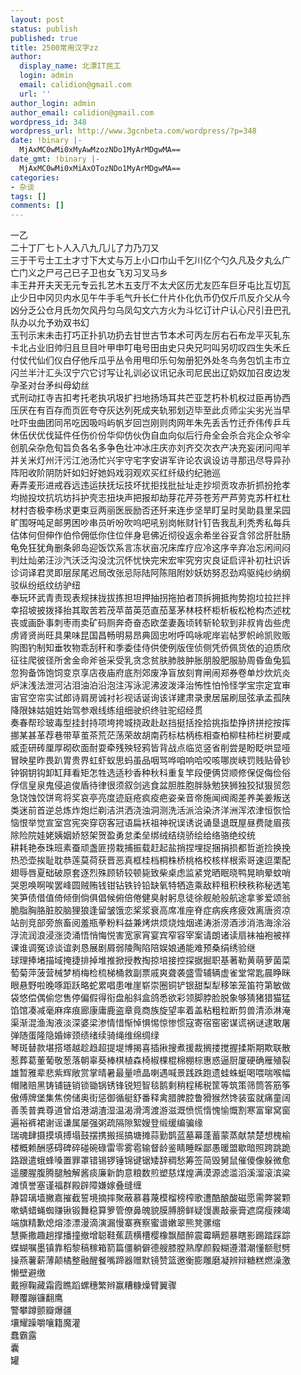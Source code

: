 ```yaml
---
layout: post
status: publish
published: true
title: 2500常用汉字zz
author:
  display_name: 北漂IT民工
  login: admin
  email: calidion@gmail.com
  url: ''
author_login: admin
author_email: calidion@gmail.com
wordpress_id: 348
wordpress_url: http://www.3gcnbeta.com/wordpress/?p=348
date: !binary |-
  MjAxMC0wMi0xMyAwMzozNDo1MyArMDgwMA==
date_gmt: !binary |-
  MjAxMC0wMi0xMiAxOTozNDo1MyArMDgwMA==
categories:
- 杂谈
tags: []
comments: []
---
```

<p>一乙<br />
二十丁厂七卜人入八九几儿了力乃刀又<br />
三于干亏士工土才寸下大丈与万上小口巾山千乞川亿个勺久凡及夕丸么广<br />
亡门义之尸弓己已子卫也女飞刃习叉马乡<br />
丰王井开夫天无元专云扎艺木五支厅不太犬区历尤友匹车巨牙屯比互切瓦<br />
止少日中冈贝内水见午牛手毛气升长仁什片仆化仇币仍仅斤爪反介父从今<br />
凶分乏公仓月氏勿欠风丹匀乌凤勾文六方火为斗忆订计户认心尺引丑巴孔<br />
队办以允予劝双书幻<br />
玉刊示末未击打巧正扑扒功扔去甘世古节本术可丙左厉右石布龙平灭轧东<br />
卡北占业旧帅归且旦目叶甲申叮电号田由史只央兄叼叫另叨叹四生失禾丘<br />
付仗代仙们仪白仔他斥瓜乎丛令用甩印乐句匆册犯外处冬鸟务包饥主市立<br />
闪兰半汁汇头汉宁穴它讨写让礼训必议讯记永司尼民出辽奶奴加召皮边发<br />
孕圣对台矛纠母幼丝<br />
式刑动扛寺吉扣考托老执巩圾扩扫地扬场耳共芒亚芝朽朴机权过臣再协西<br />
压厌在有百存而页匠夸夺灰达列死成夹轨邪划迈毕至此贞师尘尖劣光当早<br />
吐吓虫曲团同吊吃因吸吗屿帆岁回岂刚则肉网年朱先丢舌竹迁乔伟传乒乓<br />
休伍伏优伐延件任伤价份华仰仿伙伪自血向似后行舟全会杀合兆企众爷伞<br />
创肌朵杂危旬旨负各名多争色壮冲冰庄庆亦刘齐交次衣产决充妄闭问闯羊<br />
并关米灯州汗污江池汤忙兴宇守宅字安讲军许论农讽设访寻那迅尽导异孙<br />
阵阳收阶阴防奸如妇好她妈戏羽观欢买红纤级约纪驰巡<br />
寿弄麦形进戒吞远违运扶抚坛技坏扰拒找批扯址走抄坝贡攻赤折抓扮抢孝<br />
均抛投坟抗坑坊抖护壳志扭块声把报却劫芽花芹芬苍芳严芦劳克苏杆杠杜<br />
材村杏极李杨求更束豆两丽医辰励否还歼来连步坚旱盯呈时吴助县里呆园<br />
旷围呀吨足邮男困吵串员听吩吹呜吧吼别岗帐财针钉告我乱利秃秀私每兵<br />
估体何但伸作伯伶佣低你住位伴身皂佛近彻役返余希坐谷妥含邻岔肝肚肠<br />
龟免狂犹角删条卵岛迎饭饮系言冻状亩况床库疗应冷这序辛弃冶忘闲间闷<br />
判灶灿弟汪沙汽沃泛沟没沈沉怀忧快完宋宏牢究穷灾良证启评补初社识诉<br />
诊词译君灵即层尿尾迟局改张忌际陆阿陈阻附妙妖妨努忍劲鸡驱纯纱纳纲<br />
驳纵纷纸纹纺驴纽<br />
奉玩环武青责现表规抹拢拔拣担坦押抽拐拖拍者顶拆拥抵拘势抱垃拉拦拌<br />
幸招坡披拨择抬其取苦若茂苹苗英范直茄茎茅林枝杯柜析板松枪构杰述枕<br />
丧或画卧事刺枣雨卖矿码厕奔奇奋态欧垄妻轰顷转斩轮软到非叔肯齿些虎<br />
虏肾贤尚旺具果味昆国昌畅明易昂典固忠咐呼鸣咏呢岸岩帖罗帜岭凯败贩<br />
购图钓制知垂牧物乖刮秆和季委佳侍供使例版侄侦侧凭侨佩货依的迫质欣<br />
征往爬彼径所舍金命斧爸采受乳贪念贫肤肺肢肿胀朋股肥服胁周昏鱼兔狐<br />
忽狗备饰饱饲变京享店夜庙府底剂郊废净盲放刻育闸闹郑券卷单炒炊炕炎<br />
炉沫浅法泄河沾泪油泊沿泡注泻泳泥沸波泼泽治怖性怕怜怪学宝宗定宜审<br />
宙官空帘实试郎诗肩房诚衬衫视话诞询该详建肃录隶居届刷屈弦承孟孤陕<br />
降限妹姑姐姓始驾参艰线练组细驶织终驻驼绍经贯<br />
奏春帮珍玻毒型挂封持项垮挎城挠政赴赵挡挺括拴拾挑指垫挣挤拼挖按挥<br />
挪某甚革荐巷带草茧茶荒茫荡荣故胡南药标枯柄栋相查柏柳柱柿栏树要咸<br />
威歪研砖厘厚砌砍面耐耍牵残殃轻鸦皆背战点临览竖省削尝是盼眨哄显哑<br />
冒映星昨畏趴胃贵界虹虾蚁思蚂虽品咽骂哗咱响哈咬咳哪炭峡罚贱贴骨钞<br />
钟钢钥钩卸缸拜看矩怎牲选适秒香种秋科重复竿段便俩贷顺修保促侮俭俗<br />
俘信皇泉鬼侵追俊盾待律很须叙剑逃食盆胆胜胞胖脉勉狭狮独狡狱狠贸怨<br />
急饶蚀饺饼弯将奖哀亭亮度迹庭疮疯疫疤姿亲音帝施闻阀阁差养美姜叛送<br />
类迷前首逆总炼炸炮烂剃洁洪洒浇浊洞测洗活派洽染济洋洲浑浓津恒恢恰<br />
恼恨举觉宣室宫宪突穿窃客冠语扁袄祖神祝误诱说诵垦退既屋昼费陡眉孩<br />
除险院娃姥姨姻娇怒架贺盈勇怠柔垒绑绒结绕骄绘给络骆绝绞统<br />
耕耗艳泰珠班素蚕顽盏匪捞栽捕振载赶起盐捎捏埋捉捆捐损都哲逝捡换挽<br />
热恐壶挨耻耽恭莲莫荷获晋恶真框桂档桐株桥桃格校核样根索哥速逗栗配<br />
翅辱唇夏础破原套逐烈殊顾轿较顿毙致柴桌虑监紧党晒眠晓鸭晃晌晕蚊哨<br />
哭恩唤啊唉罢峰圆贼贿钱钳钻铁铃铅缺氧特牺造乘敌秤租积秧秩称秘透笔<br />
笑笋债借值倚倾倒倘俱倡候俯倍倦健臭射躬息徒徐舰舱般航途拿爹爱颂翁<br />
脆脂胸胳脏胶脑狸狼逢留皱饿恋桨浆衰高席准座脊症病疾疼疲效离唐资凉<br />
站剖竞部旁旅畜阅羞瓶拳粉料益兼烤烘烦烧烛烟递涛浙涝酒涉消浩海涂浴<br />
浮流润浪浸涨烫涌悟悄悔悦害宽家宵宴宾窄容宰案请朗诸读扇袜袖袍被祥<br />
课谁调冤谅谈谊剥恳展剧屑弱陵陶陷陪娱娘通能难预桑绢绣验继<br />
球理捧堵描域掩捷排掉堆推掀授教掏掠培接控探据掘职基著勒黄萌萝菌菜<br />
萄菊萍菠营械梦梢梅检梳梯桶救副票戚爽聋袭盛雪辅辆虚雀堂常匙晨睁眯<br />
眼悬野啦晚啄距跃略蛇累唱患唯崖崭崇圈铜铲银甜梨犁移笨笼笛符第敏做<br />
袋悠偿偶偷您售停偏假得衔盘船斜盒鸽悉欲彩领脚脖脸脱象够猜猪猎猫猛<br />
馅馆凑减毫麻痒痕廊康庸鹿盗章竟商族旋望率着盖粘粗粒断剪兽清添淋淹<br />
渠渐混渔淘液淡深婆梁渗情惜惭悼惧惕惊惨惯寇寄宿窑密谋谎祸谜逮敢屠<br />
弹随蛋隆隐婚婶颈绩绪续骑绳维绵绸绿<br />
琴斑替款堪搭塔越趁趋超提堤博揭喜插揪搜煮援裁搁搂搅握揉斯期欺联散<br />
惹葬葛董葡敬葱落朝辜葵棒棋植森椅椒棵棍棉棚棕惠惑逼厨厦硬确雁殖裂<br />
雄暂雅辈悲紫辉敞赏掌晴暑最量喷晶喇遇喊景践跌跑遗蛙蛛蜓喝喂喘喉幅<br />
帽赌赔黑铸铺链销锁锄锅锈锋锐短智毯鹅剩稍程稀税筐等筑策筛筒答筋筝<br />
傲傅牌堡集焦傍储奥街惩御循艇舒番释禽腊脾腔鲁猾猴然馋装蛮就痛童阔<br />
善羡普粪尊道曾焰港湖渣湿温渴滑湾渡游滋溉愤慌惰愧愉慨割寒富窜窝窗<br />
遍裕裤裙谢谣谦属屡强粥疏隔隙絮嫂登缎缓编骗缘<br />
瑞魂肆摄摸填搏塌鼓摆携搬摇搞塘摊蒜勤鹊蓝墓幕蓬蓄蒙蒸献禁楚想槐榆<br />
楼概赖酬感碍碑碎碰碗碌雷零雾雹输督龄鉴睛睡睬鄙愚暖盟歇暗照跨跳跪<br />
路跟遣蛾蜂嗓置罪罩错锡锣锤锦键锯矮辞稠愁筹签简毁舅鼠催傻像躲微愈<br />
遥腰腥腹腾腿触解酱痰廉新韵意粮数煎塑慈煤煌满漠源滤滥滔溪溜滚滨粱<br />
滩慎誉塞谨福群殿辟障嫌嫁叠缝缠<br />
静碧璃墙撇嘉摧截誓境摘摔聚蔽慕暮蔑模榴榜榨歌遭酷酿酸磁愿需弊裳颗<br />
嗽蜻蜡蝇蜘赚锹锻舞稳算箩管僚鼻魄貌膜膊膀鲜疑馒裹敲豪膏遮腐瘦辣竭<br />
端旗精歉熄熔漆漂漫滴演漏慢寨赛察蜜谱嫩翠熊凳骡缩<br />
慧撕撒趣趟撑播撞撤增聪鞋蕉蔬横槽樱橡飘醋醉震霉瞒题暴瞎影踢踏踩踪<br />
蝶蝴嘱墨镇靠稻黎稿稼箱箭篇僵躺僻德艘膝膛熟摩颜毅糊遵潜潮懂额慰劈<br />
操燕薯薪薄颠橘整融醒餐嘴蹄器赠默镜赞篮邀衡膨雕磨凝辨辩糖糕燃澡激<br />
懒壁避缴<br />
戴擦鞠藏霜霞瞧蹈螺穗繁辫赢糟糠燥臂翼骤<br />
鞭覆蹦镰翻鹰<br />
警攀蹲颤瓣爆疆<br />
壤耀躁嚼嚷籍魔灌<br />
蠢霸露<br />
囊<br />
罐</p>
